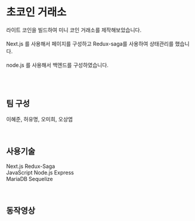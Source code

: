 # 초코인 거래소

라이트 코인을 빌드하여 미니 코인 거래소를 제작해보았습니다.<br><br>
Next.js 를 사용해서 페이지를 구성하고 Redux-saga를 사용하여 상태관리를 했습니다.<br><br>
node.js 를 사용해서 백엔드를 구성하였습니다.<br>

<br>
<br>


## 팀 구성 
이혜준, 허유명, 오미희, 오상엽 


<br>

## 사용기술 <br>
Next.js Redux-Saga <br>
JavaScript Node.js Express <br>
MariaDB Sequelize

<br>

## 동작영상
